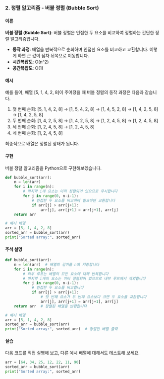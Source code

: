 ### 2. 정렬 알고리즘 - 버블 정렬 (Bubble Sort)

#### 이론
**버블 정렬 (Bubble Sort)**: 버블 정렬은 인접한 두 요소를 비교하여 정렬하는 간단한 정렬 알고리즘입니다.
- **동작 과정**: 배열을 반복적으로 순회하며 인접한 요소를 비교하고 교환합니다. 이렇게 하면 큰 값이 점차 뒤쪽으로 이동합니다.
- **시간복잡도**: O(n^2)
- **공간복잡도**: O(1)

#### 예시
예를 들어, 배열 [5, 1, 4, 2, 8]이 주어졌을 때 버블 정렬의 동작 과정은 다음과 같습니다.
1. 첫 번째 순회: [5, 1, 4, 2, 8] → [1, 5, 4, 2, 8] → [1, 4, 5, 2, 8] → [1, 4, 2, 5, 8] → [1, 4, 2, 5, 8]
2. 두 번째 순회: [1, 4, 2, 5, 8] → [1, 4, 2, 5, 8] → [1, 2, 4, 5, 8] → [1, 2, 4, 5, 8]
3. 세 번째 순회: [1, 2, 4, 5, 8] → [1, 2, 4, 5, 8]
4. 네 번째 순회: [1, 2, 4, 5, 8]

최종적으로 배열은 정렬된 상태가 됩니다.

#### 구현
버블 정렬 알고리즘을 Python으로 구현해보겠습니다.

```python
def bubble_sort(arr):
    n = len(arr)
    for i in range(n):
        # 마지막 i개 요소는 이미 정렬되어 있으므로 무시합니다
        for j in range(0, n-i-1):
            # 인접한 두 요소를 비교하여 필요하면 교환합니다
            if arr[j] > arr[j+1]:
                arr[j], arr[j+1] = arr[j+1], arr[j]
    return arr

# 예시 배열
arr = [5, 1, 4, 2, 8]
sorted_arr = bubble_sort(arr)
print("Sorted array:", sorted_arr)
```

#### 주석 설명
```python
def bubble_sort(arr):
    n = len(arr)  # 배열의 길이를 n에 저장합니다
    for i in range(n):
        # 외부 루프는 배열의 모든 요소에 대해 반복합니다
        # 마지막 i개의 요소는 이미 정렬되어 있으므로 내부 루프에서 제외합니다
        for j in range(0, n-i-1):
            # 인접한 두 요소를 비교합니다
            if arr[j] > arr[j+1]:
                # 첫 번째 요소가 두 번째 요소보다 크면 두 요소를 교환합니다
                arr[j], arr[j+1] = arr[j+1], arr[j]
    return arr  # 정렬된 배열을 반환합니다

# 예시 배열
arr = [5, 1, 4, 2, 8]
sorted_arr = bubble_sort(arr)
print("Sorted array:", sorted_arr)  # 정렬된 배열 출력
```

#### 실습
다음 코드를 직접 실행해 보고, 다른 예시 배열에 대해서도 테스트해 보세요.

```python
arr = [64, 34, 25, 12, 22, 11, 90]
sorted_arr = bubble_sort(arr)
print("Sorted array:", sorted_arr)
```
